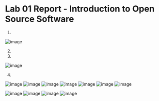 # Lab 01 Report - Introduction to Open Source Software

1)
![image](https://user-images.githubusercontent.com/75342856/149560635-21942a3d-7b83-4349-b755-6ce1c1ab25dd.png)

2)

3)
![image](https://user-images.githubusercontent.com/75342856/149566351-f248c1b7-61fc-4833-a382-d2e6433f73ad.png)

4)
![image](https://user-images.githubusercontent.com/75342856/149587335-8cab0c06-5484-480b-aee0-7256a931e3ae.png)
![image](https://user-images.githubusercontent.com/75342856/149587410-609d89c3-0b8c-4eeb-b02d-e60409d284e8.png)
![image](https://user-images.githubusercontent.com/75342856/149587542-91fd43c1-c2cf-496a-9435-187a0617bf13.png)
![image](https://user-images.githubusercontent.com/75342856/149587643-2d8cf99e-c20f-4236-b1e6-75c032b6da30.png)
![image](https://user-images.githubusercontent.com/75342856/149587800-62e88241-0372-48dc-aa61-8f388ef42be9.png)
![image](https://user-images.githubusercontent.com/75342856/149587893-50da16e2-4d96-4577-a2a4-b90e93289610.png)
![image](https://user-images.githubusercontent.com/75342856/149588092-57ca76ed-c69e-4adc-a823-7b1e1382ae69.png)


![image](https://user-images.githubusercontent.com/75342856/149586396-9bc8ad40-4a6a-4439-b244-ade59f76db32.png)
![image](https://user-images.githubusercontent.com/75342856/149586727-8b821ea7-a6e7-410c-a4ab-696f3db598c9.png)
![image](https://user-images.githubusercontent.com/75342856/149586903-5db5cfc9-8767-421e-8391-22d621a08075.png)
![image](https://user-images.githubusercontent.com/75342856/149587031-e0aa3643-3ac3-44ed-a7c1-a640c7bf103b.png)



